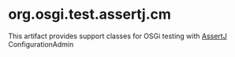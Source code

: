 # org.osgi.test.assertj.cm

This artifact provides support classes for OSGi testing with [AssertJ](https://github.com/joel-costigliola/assertj-core) ConfigurationAdmin
